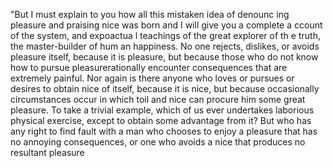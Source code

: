 "But I must explain to you how all 
this mistaken idea of denounc
ing pleasure and praising nice was 
born and I will give you a complete a
ccount of the system, and expoactua
l teachings of the great explorer of th
e truth, the master-builder of hum
an happiness. No one rejects, dislikes, 
or avoids pleasure itself, because 
it is pleasure, but because those 
who do not know how to pursue 
pleasurerationally encounter 
consequences that are extremely 
painful. Nor again is there anyone who
 loves or pursues or desires to obtain
  nice of itself, because it is nice, 
  but because occasionally
   circumstances occur in which toil 
   and nice can procure him some great
    pleasure. To take a trivial
     example, which of us ever
      undertakes laborious physical
       exercise, except to obtain some 
       advantage from it? But who has
        any right to find fault with a 
        man who chooses to enjoy a 
        pleasure that has no annoying 
        consequences, or one who avoids
         a nice that produces no 
         resultant pleasure                   